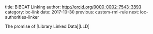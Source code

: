 title: BIBCAT Linking
author: http://orcid.org/0000-0002-7543-3893
category: bc-link
date: 2017-10-30
previous: custom-rml-rule
next: loc-authorities-linker

The promise of [Library Linked Data][LLD]

